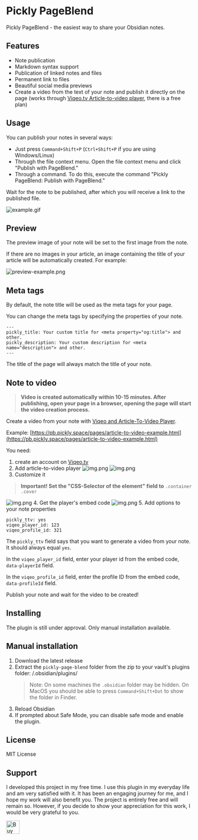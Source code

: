 # Pickly PageBlend

Pickly PageBlend - the easiest way to share your Obsidian notes.

## Features

- Note publication
- Markdown syntax support
- Publication of linked notes and files
- Permanent link to files
- Beautiful social media previews
- Create a video from the text of your note and publish it directly on the page (works through [Viqeo.tv Article-to-video player](https://viqeo.tv/article-to-video-player), there is a free plan)

## Usage

You can publish your notes in several ways:

- Just press `Command+Shift+P` (`Ctrl+Shift+P` if you are using Windows/Linux)
- Through the file context menu. Open the file context menu and click "Publish with PageBlend."
- Through a command. To do this, execute the command "Pickly PageBlend: Publish with PageBlend."
 
Wait for the note to be published, after which you will receive a link to the published file.

![example.gif](./img/example.gif)

## Preview

The preview image of your note will be set to the first image from the note.

If there are no images in your article, an image containing the title of your article will be automatically created. For example: 

![preview-example.png](./img/preview-example.png)

## Meta tags

By default, the note title will be used as the meta tags for your page.

You can change the meta tags by specifying the properties of your note.

```
---
pickly_title: Your custom title for <meta property="og:title"> and other.
pickly_description: Your custom description for <meta name="description"> and other.
---
```

The title of the page will always match the title of your note.

## Note to video

> **Video is created automatically within 10-15 minutes. After publishing, open your page in a browser, opening the page will start the video creation process.**

Create a video from your note with [Viqeo and Article-To-Video Player](https://viqeo.tv/article-to-video-player).

Example: [https://pb.pickly.space/pages/article-to-video-example.html](https://pb.pickly.space/pages/article-to-video-example.html)

You need:
1. create an account on [Viqeo.tv](https://studio.viqeo.tv)
2. Add article-to-video player
![img.png](./img/viqeo/first.png)
![img.png](./img/viqeo/second.png)
3. Customize it
> **Important! Set the "CSS-Selector of the element" field to** `.container .cover`

![img.png](./img/viqeo/third.png)
4. Get the player's embed code
![img.png](./img/viqeo/fourth.png)
5. Add options to your note properties

```
pickly_ttv: yes
viqeo_player_id: 123
viqeo_profile_id: 321
```

The `pickly_ttv` field says that you want to generate a video from your note. It should always equal `yes`.

In the `viqeo_player_id` field, enter your player id from the embed code, `data-playerId` field.

In the `viqeo_profile_id` field, enter the profile ID from the embed code, `data-profileId` field.

Publish your note and wait for the video to be created!

## Installing

The plugin is still under approval. Only manual installation available.

## Manual installation

1. Download the latest release
2. Extract the `pickly-page-blend` folder from the zip to your vault's plugins folder: <vault>/.obsidian/plugins/
   > Note: On some machines the `.obsidian` folder may be hidden. On MacOS you should be able to press `Command+Shift+Dot` to show the folder in Finder.
3. Reload Obsidian
4. If prompted about Safe Mode, you can disable safe mode and enable the plugin.

## License

MIT License

## Support

I developed this project in my free time. I use this plugin in my everyday life and am very satisfied with it. It has been an engaging journey for me, and I hope my work will also benefit you. The project is entirely free and will remain so. However, if you decide to show your appreciation for this work, I would be very grateful to you.

<a href='https://ko-fi.com/B0B7OB311' target='_blank'><img height='36' style='border:0px;height:36px;' src='https://storage.ko-fi.com/cdn/kofi1.png?v=3' border='0' alt='Buy Me a Coffee at ko-fi.com' /></a>
